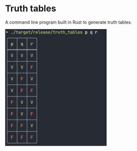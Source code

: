 # Truth tables

A command line program built in Rust to generate truth tables.

![Example](assets/screenshot.png)
